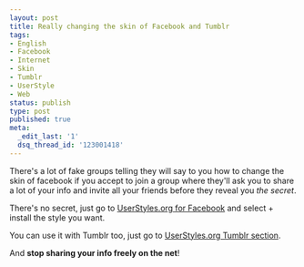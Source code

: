 ```yaml
---
layout: post
title: Really changing the skin of Facebook and Tumblr
tags:
- English
- Facebook
- Internet
- Skin
- Tumblr
- UserStyle
- Web
status: publish
type: post
published: true
meta:
  _edit_last: '1'
  dsq_thread_id: '123001418'
---
```

There's a lot of fake groups telling they will say to you how to change the skin of facebook if you accept to join a group where they'll ask you to share a lot of your info and invite all your friends before they reveal you <em>the secret</em>.

There's no secret, just go to <a href="http://userstyles.org/styles/browse/facebook.com">UserStyles.org for Facebook</a> and select + install the style you want.

You can use it with Tumblr too, just go to <a href="http://userstyles.org/styles/browse/tumblr.com">UserStyles.org Tumblr section</a>.

And <strong>stop sharing your info freely on the net</strong>!
